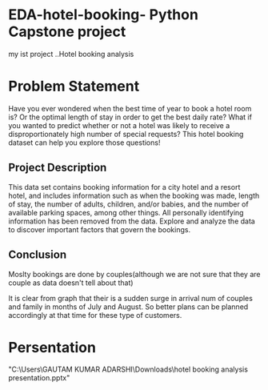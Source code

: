 # EDA-hotel-booking- Python Capstone project
my ist project ..Hotel booking analysis
# Problem Statement
Have you ever wondered when the best time of year to book a hotel room is? Or the optimal length of stay in order to get the best daily rate? What if you wanted to predict whether or not a hotel was likely to receive a disproportionately high number of special requests? This hotel booking dataset can help you explore those questions!
## Project Description
This data set contains booking information for a city hotel and a resort hotel, and includes information such as when the booking was made, length of stay, the number of adults, children, and/or babies, and the number of available parking spaces, among other things. All personally identifying information has been removed from the data. Explore and analyze the data to discover important factors that govern the bookings.
## Conclusion


Moslty bookings are done by couples(although we are not sure that they are couple as data doesn't tell about that)

It is clear from graph that their is a sudden surge in arrival num of couples and family in months of July and August. So better plans can be planned accordingly at that time for these type of customers.

# Persentation
"C:\Users\GAUTAM KUMAR ADARSHI\Downloads\hotel booking analysis presentation.pptx"
